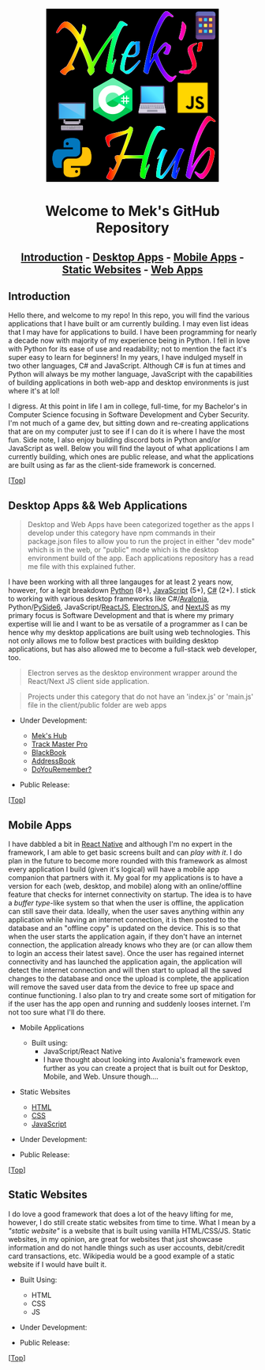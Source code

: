 <label id="top"></label>

<div align="center">
    <img id="repo-icon" src="./repo_images/logo.png" alt="Project Logo" />
</div>

<h1 align="center">Welcome to Mek's GitHub Repository</h1>

<div align="center">

## [Introduction](#introduction) - [Desktop Apps](#desktop-apps) - [Mobile Apps](#mobile-apps) - [Static Websites](#static-websites) - [Web Apps](#web-apps)

</div>

## Introduction

Hello there, and welcome to my repo! In this repo, you will find the various applications that I have built or am currently building. I may even list ideas that I may have for applications to build. I have been programming for nearly a decade now with majority of my experience being in Python. I fell in love with Python for its ease of use and readability; not to mention the fact it's super easy to learn for beginners! In my years, I have indulged myself in two other languages, C# and JavaScript. Although C# is fun at times and Python will always be my mother language, JavaScript with the capabilities of building applications in both web-app and desktop environments is just where it's at lol!

I digress. At this point in life I am in college, full-time, for my Bachelor's in Computer Science focusing in Software Development and Cyber Security. I'm not much of a game dev, but sitting down and re-creating applications that are on my computer just to see if I can do it is where I have the most fun. Side note, I also enjoy building discord bots in Python and/or JavaScript as well. Below you will find the layout of what applications I am currently building, which ones are public release, and what the applications are built using as far as the client-side framework is concerned.

[<a href="#top">Top</a>]

## Desktop Apps && Web Applications

> Desktop and Web Apps have been categorized together as the apps I develop under this category have npm commands in their package.json files to allow you to run the project in either "dev mode" which is in the web, or "public" mode which is the desktop environment build of the app. Each applications repository has a read me file with this explained futher.

I have been working with all three langauges for at least 2 years now, however, for a legit breakdown [Python](https://www.python.org) (8+), [JavaScript](https://developer.mozilla.org/en-US/docs/Web/JavaScript) (5+), [C#](https://learn.microsoft.com/en-us/dotnet/csharp/) (2+). I stick to working with various desktop frameworks like C#/[Avalonia](https://docs.avaloniaui.net), Python/[PySide6](https://wiki.qt.io/Qt_for_Python), JavaScript/[ReactJS](https://react.dev), [ElectronJS](https://www.electronjs.org/), and [NextJS](https://nextjs.org) as my primary focus is Software Development and that is where my primary expertise will lie and I want to be as versatile of a programmer as I can be hence why my desktop applications are built using web technologies. This not only allows me to follow best practices with building desktop applications, but has also allowed me to become a full-stack web developer, too. 

> Electron serves as the desktop environment wrapper around the React/Next JS client side application.

> Projects under this category that do not have an 'index.js' or 'main.js' file in the client/public folder are web apps

- Under Development:
  - [Mek's Hub](https://github.com/mekasu0124/MeksHub)
  - [Track Master Pro](https://github.com/mekasu0124/TrackMasterPro)
  - [BlackBook](https://github.com/mekasu0124/BlackBook)
  - [AddressBook](https://github.com/mekasu0124/AddressBook)
  - [DoYouRemember?](https://github.com/mekasu0124/DoYouRemember)

- Public Release:

[<a href="#top">Top</a>]

## Mobile Apps

I have dabbled a bit in [React Native](https://reactnative.dev) and although I'm no expert in the framework, I am able to get basic screens built and can *play with it*. I do plan in the future to become more rounded with this framework as almost every application I build (given it's logical) will have a mobile app companion that partners with it. My goal for my applications is to have a version for each (web, desktop, and mobile) along with an online/offline feature that checks for internet connectivity on startup. The idea is to have a *buffer type*-like system so that when the user is offline, the application can still save their data. Ideally, when the user saves anything within any application while having an internet connection, it is then posted to the database and an "offline copy" is updated on the device. This is so that when the user starts the application again, if they don't have an internet connection, the application already knows who they are (or can allow them to login an access their latest save). Once the user has regained internet connectivity and has launched the application again, the application will detect the internet connection and will then start to upload all the saved changes to the database and once the upload is complete, the application will remove the saved user data from the device to free up space and continue functioning. I also plan to try and create some sort of mitigation for if the user has the app open and running and suddenly looses internet. I'm not too sure what I'll do there.

- Mobile Applications
  - Built using:
    - JavaScript/React Native
    - I have thought about looking into Avalonia's framework even further as you can create a project that is built out for Desktop, Mobile, and Web. Unsure though....
- Static Websites
  - [HTML](https://developer.mozilla.org/en-US/docs/Web/HTML)
  - [CSS](https://developer.mozilla.org/en-US/docs/Web/CSS)
  - [JavaScript](https://developer.mozilla.org/en-US/docs/Web/JavaScript)

- Under Development:

- Public Release:

[<a href="#top">Top</a>]

## Static Websites

I do love a good framework that does a lot of the heavy lifting for me, however, I do still create static websites from time to time. What I mean by a *"static website"* is a website that is built using vanilla HTML/CSS/JS. Static websites, in my opinion, are great for websites that just showcase information and do not handle things such as user accounts, debit/credit card transactions, etc. Wikipedia would be a good example of a static website if I would have built it.

- Built Using:
  - HTML
  - CSS
  - JS

- Under Development:

- Public Release:

[<a href="#top">Top</a>]
